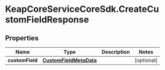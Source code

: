 # KeapCoreServiceCoreSdk.CreateCustomFieldResponse

## Properties

Name | Type | Description | Notes
------------ | ------------- | ------------- | -------------
**customField** | [**CustomFieldMetaData**](CustomFieldMetaData.md) |  | [optional] 


